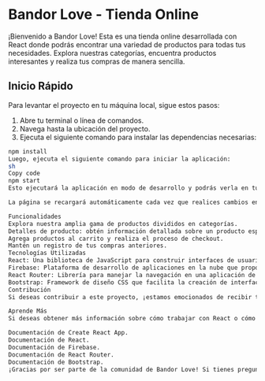 # Bandor Love - Tienda Online

¡Bienvenido a Bandor Love! Esta es una tienda online desarrollada con React donde podrás encontrar una variedad de productos para todas tus necesidades. Explora nuestras categorías, encuentra productos interesantes y realiza tus compras de manera sencilla.

## Inicio Rápido

Para levantar el proyecto en tu máquina local, sigue estos pasos:

1. Abre tu terminal o línea de comandos.
2. Navega hasta la ubicación del proyecto.
3. Ejecuta el siguiente comando para instalar las dependencias necesarias:

```sh
npm install
Luego, ejecuta el siguiente comando para iniciar la aplicación:
sh
Copy code
npm start
Esto ejecutará la aplicación en modo de desarrollo y podrás verla en tu navegador visitando http://localhost:3000.

La página se recargará automáticamente cada vez que realices cambios en el código. Si hay errores, también se mostrarán en la consola.

Funcionalidades
Explora nuestra amplia gama de productos divididos en categorías.
Detalles de producto: obtén información detallada sobre un producto específico.
Agrega productos al carrito y realiza el proceso de checkout.
Mantén un registro de tus compras anteriores.
Tecnologías Utilizadas
React: Una biblioteca de JavaScript para construir interfaces de usuario interactivas.
Firebase: Plataforma de desarrollo de aplicaciones en la nube que proporciona diversas funcionalidades, como almacenamiento de datos y autenticación de usuarios.
React Router: Librería para manejar la navegación en una aplicación de React.
Bootstrap: Framework de diseño CSS que facilita la creación de interfaces atractivas y receptivas.
Contribución
Si deseas contribuir a este proyecto, ¡estamos emocionados de recibir tus aportes! Puedes clonar este repositorio, realizar tus cambios y enviar un pull request.

Aprende Más
Si deseas obtener más información sobre cómo trabajar con React o cómo utilizar algunas de las funcionalidades de esta aplicación, aquí tienes algunos recursos útiles:

Documentación de Create React App.
Documentación de React.
Documentación de Firebase.
Documentación de React Router.
Documentación de Bootstrap.
¡Gracias por ser parte de la comunidad de Bandor Love! Si tienes preguntas o necesitas ayuda, no dudes en contactarnos.